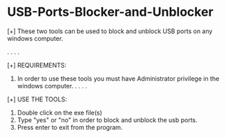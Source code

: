 # USB-Ports-Blocker-and-Unblocker
[+] These two tools can be used to block and unblock USB ports on any windows computer.

.
.
.
.

[+] REQUIREMENTS:
 
1. In order to use these tools you must have Administrator privilege in the windows computer.
.
.
.
.

[+] USE THE TOOLS:

1. Double click on the exe file(s)
2. Type "yes" or "no" in order to block and unblock the usb ports.
3. Press enter to exit from the program.


